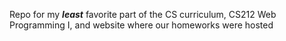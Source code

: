 Repo for my ***least*** favorite part of the CS curriculum, CS212 Web Programming I, and
website where our homeworks were hosted
